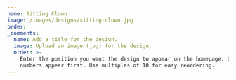 ```yaml
---
name: Sitting Clown
image: /images/designs/sitting-clown.jpg
order:
_comments:
  name: Add a title for the design.
  image: Upload an image (jpg) for the design.
  order: >-
    Enter the position you want the design to appear on the homepage. Lower
    numbers appear first. Use multiples of 10 for easy reordering.
---
```

